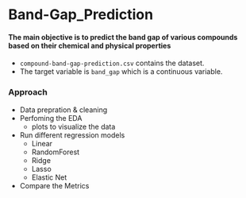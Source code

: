 # Band-Gap_Prediction
#### The main objective is to predict the band gap of various compounds based on their chemical and physical properties

- `compound-band-gap-prediction.csv` contains the dataset.
-  The target variable is `band_gap` which is a continuous variable.

### Approach

- Data prepration & cleaning
- Perfoming the EDA 
    - plots to visualize the data
- Run different regression models
    - Linear
    - RandomForest
    - Ridge
    - Lasso
    - Elastic Net
- Compare the Metrics 
